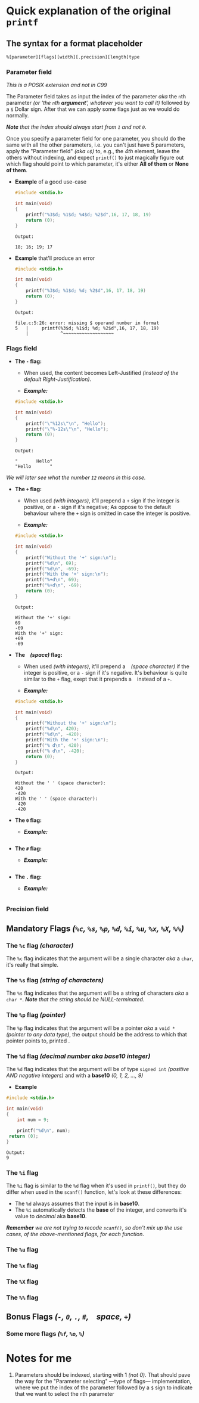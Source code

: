 # Quick explanation of the original `printf`

## The syntax for a format placeholder

```text
%[parameter][flags][width][.precision][length]type
```

### Parameter field

*This is a POSIX extension and not in C99*

The Parameter field takes as input the index of the parameter *aka* the `n`th parameter *(or 'the `n`th **argument**', whatever you want to call it)* followed by a `$` Dollar sign. After that we can apply some flags just as we would do normally.

***Note** that the index should always start from `1` and not `0`*.

Once you specify a parameter field for one parameter, you should do the same with all the other parameters, i.e. you can't just have 5 parameters, apply the "Parameter field" *(aka `n$`)* to, e.g., the *4th* element, leave the others without indexing, and expect `printf()` to just magically figure out which flag should point to which parameter, it's either **All of them** or **None of them**.

- **Example** of a good use-case

  ```c
  #include <stdio.h>

  int main(void)
  {
      printf("%3$d; %1$d; %4$d; %2$d",16, 17, 18, 19)
      return (0);
  }
  ```

  ```text
  Output:

  18; 16; 19; 17
  ```

- **Example** that'll produce an error

  ```c
  #include <stdio.h>

  int main(void)
  {
      printf("%3$d; %1$d; %d; %2$d",16, 17, 18, 19)
      return (0);
  }
  ```

  ```text
  Output:

  file.c:5:26: error: missing $ operand number in format
  5   |     printf(%3$d; %1$d; %d; %2$d",16, 17, 18, 19)
      |            ^~~~~~~~~~~~~~~~~~~~
  ```

### Flags field

- **The `-` flag:**

  - When used, the content becomes Left-Justified *(instead of the default Right-Justification)*.

  - ***Example:***

  ```c
  #include <stdio.h>

  int main(void)
  {
      printf("\"%12s\"\n", "Hello");
      printf("\"%-12s\"\n", "Hello");
      return (0);
  }	
  ```

  ```text
  Output:

  "       Hello"
  "Hello       "
  ```

*We will later see what the number `12` means in this case.*

- **The `+` flag:**

  - When used *(with integers)*, it'll prepend a `+` sign if the integer is positive, or a `-` sign if it's negative; As oppose to the default behaviour where the `+` sign is omitted in case the integer is positive.

  - ***Example:***

  ```c
  #include <stdio.h>

  int main(void)
  {
  	  printf("Without the '+' sign:\n");
      printf("%d\n", 69);
      printf("%d\n", -69);
      printf("With the '+' sign:\n");
      printf("%+d\n", 69);
      printf("%+d\n", -69);
      return (0);
  }	
  ```

  ```text
  Output:

  Without the '+' sign:
  69
  -69
  With the '+' sign:
  +69
  -69
  ```

- **The ` ` *(space)* flag:**

  - When used *(with integers)*, it'll prepend a ` ` *(space character)* if the integer is positive, or a `-` sign if it's negative. It's behaviour is quite similar to the `+` flag, exept that it prepends a ` ` instead of a `+`.

  - ***Example:***

  ```c
  #include <stdio.h>

  int main(void)
  {
  	  printf("Without the '+' sign:\n");
      printf("%d\n", 420);
      printf("%d\n", -420);
      printf("With the '+' sign:\n");
      printf("% d\n", 420);
      printf("% d\n", -420);
      return (0);
  }	
  ```

  ```text
  Output:

  Without the ' ' (space character):
  420
  -420
  With the ' ' (space character):
   420
  -420
  ```

- **The `0` flag:**


  - ***Example:***

  ```c

  ```



- **The `#` flag:**


  - ***Example:***

  ```c

  ```



- **The `.` flag:**


  - ***Example:***

  ```c

  ```



### Precision field


## Mandatory Flags *(`%c`, `%s`, `%p`, `%d`, `%i`, `%u`, `%x`, `%X`, `%%`)*

### The `%c` flag *(character)*

The `%c` flag indicates that the argument will be a single character *aka* a `char`, it's really that simple.

### The `%s` flag *(string of characters)*

The `%s` flag indicates that the argument will be a string of characters *aka* a `char *`.
***Note** that the string should be NULL-terminated.*

### The `%p` flag *(pointer)*

The `%p` flag indicates that the argument will be a pointer *aka* a `void *` *(pointer to any data type)*, the output should be the address to which that pointer points to, printed .

### The `%d` flag *(decimal number aka **base10 integer**)*

The `%d` flag indicates that the argument will be of type `signed int` *(positive AND negative integers)* and with a **base10** *(0, 1, 2, ..., 9)*

- **Example**

```c
#include <stdio.h>

int main(void)
{
    int num = 9;
     
    printf("%d\n", num);
 return (0);
}
```

```text
Output:
9

```

### The `%i` flag

The `%i` flag is similar to the `%d` flag when it's used in `printf()`, but they do differ when used in the `scanf()` function, let's look at these differences:

- The `%d` always assumes that the input is in **base10**.
- The `%i` automatically detects the **base** of the integer, and converts it's value to *decimal* aka **base10**.

***Remember** we are not trying to recode `scanf()`, so don't mix up the use cases, of the above-mentioned flags, for each function*.

### The `%u` flag



### The `%x` flag



### The `%X` flag



### The `%%` flag



## Bonus Flags *(`-`, `0`, `.`, `#`, ` ` space, `+`)*






### Some more flags *(`%f`, `%o`, `%`)*



# Notes for me

1. Parameters should be indexed, starting with 1 *(not 0)*. That should pave the way for the "Parameter selecting" —type of flags— implementation, where we put the index of the parameter followed by a `$` sign to indicate that we want to select the `n`th parameter
